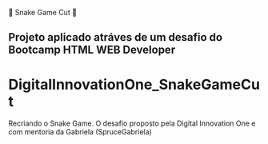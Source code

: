 :snake: Snake Game Cut :snake: 

## Projeto aplicado atráves de um desafio do Bootcamp HTML WEB Developer 


# DigitalInnovationOne_SnakeGameCut
Recriando o Snake Game. O desafio proposto pela Digital Innovation One e com mentoria da Gabriela (SpruceGabriela)
